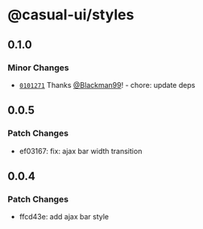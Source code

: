 # @casual-ui/styles

## 0.1.0

### Minor Changes

- [`0101271`](https://github.com/Casual-UI/styles/commit/0101271e94f6127a6dbebf0cb8b5ecd955f55703) Thanks [@Blackman99](https://github.com/Blackman99)! - chore: update deps

## 0.0.5

### Patch Changes

- ef03167: fix: ajax bar width transition

## 0.0.4

### Patch Changes

- ffcd43e: add ajax bar style
